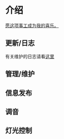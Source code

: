 # 介绍

<u>愿这项事工成为我的喜乐。</u>

## 更新/日志
有关维护的日志请看[这里](./changlog/index.md)

## 管理/维护

## 信息发布

## 调音

## 灯光控制